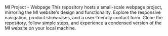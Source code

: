 MI Project - Webpage
This repository hosts a small-scale webpage project, mirroring the MI website's design and functionality.
 Explore the responsive navigation, product showcases, and a user-friendly contact form. Clone the repository, follow simple steps,
 and experience a condensed version of the MI website on your local machine.
